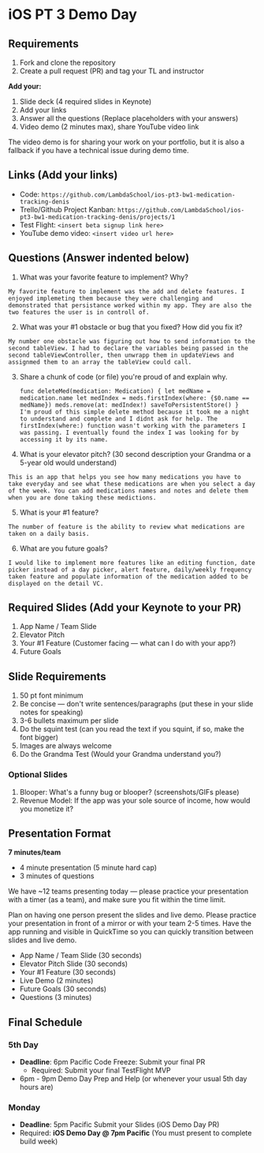 # iOS PT 3 Demo Day

## Requirements

1. Fork and clone the repository
2. Create a pull request (PR) and tag your TL and instructor

**Add your:**

1. Slide deck (4 required slides in Keynote)
2. Add your links
3. Answer all the questions (Replace placeholders with your answers)
4. Video demo (2 minutes max), share YouTube video link

The video demo is for sharing your work on your portfolio, but it is also a fallback if you have a technical issue during demo time.

## Links (Add your links)

* Code: `https://github.com/LambdaSchool/ios-pt3-bw1-medication-tracking-denis`
* Trello/Github Project Kanban: `https://github.com/LambdaSchool/ios-pt3-bw1-medication-tracking-denis/projects/1`
* Test Flight: `<insert beta signup link here>`
* YouTube demo video: `<insert video url here>`

## Questions (Answer indented below)

1. What was your favorite feature to implement? Why?

`My favorite feature to implement was the add and delete features. I enjoyed implemeting them because they were challenging and demonstrated that persistance worked within my app. They are also the two features the user is in controll of.`

2. What was your #1 obstacle or bug that you fixed? How did you fix it?

`My number one obstacle was figuring out how to send information to the second tableView. I had to declare the variables being passed in the second tableViewController, then unwrapp them in updateViews and assignmed them to an array the tableView could call.`
  
3. Share a chunk of code (or file) you're proud of and explain why.

    `func deleteMed(medication: Medication) {
        let medName = medication.name
        let medIndex = meds.firstIndex(where: {$0.name == medName})
        meds.remove(at: medIndex!)
        saveToPersistentStore()
    } 
    `
    `I'm proud of this simple delete method because it took me a night to understand and complete and I didnt ask for help. The firstIndex(where:) function wasn't working with the parameters I was passing. I eventually found the index I was looking for by accessing it by its name. `
  
4. What is your elevator pitch? (30 second description your Grandma or a 5-year old would understand)

`This is an app that helps you see how many medications you have to take everyday and see what these medications are when you select a day of the week. You can add medications names and notes and delete them when you are done taking these medictions.`
  
5. What is your #1 feature?

`The number of feature is the ability to review what medications are taken on a daily basis.`
  
6. What are you future goals?

`I would like to implement more features like an editing function, date picker instead of a day picker, alert feature, daily/weekly frequency taken feature and populate information of the medication added to be displayed on the detail VC.`

## Required Slides (Add your Keynote to your PR)

1. App Name / Team Slide
2. Elevator Pitch
3. Your #1 Feature (Customer facing — what can I do with your app?)
4. Future Goals

## Slide Requirements

1. 50 pt font minimum
2. Be concise — don't write sentences/paragraphs (put these in your slide notes for speaking)
3. 3-6 bullets maximum per slide
4. Do the squint test (can you read the text if you squint, if so, make the font bigger)
6. Images are always welcome
7. Do the Grandma Test (Would your Grandma understand you?)

### Optional Slides

1. Blooper: What's a funny bug or blooper? (screenshots/GIFs please)
2. Revenue Model: If the app was your sole source of income, how would you monetize it?

## Presentation Format

**7 minutes/team**

* 4 minute presentation (5 minute hard cap)
* 3 minutes of questions

We have ~12 teams presenting today — please practice your presentation with a timer (as a team), and make sure you fit within the time limit.

Plan on having one person present the slides and live demo. Please practice your presentation in front of a mirror or with your team 2-5 times. Have the app running and visible in QuickTime so you can quickly transition between slides and live demo.

* App Name / Team Slide (30 seconds)
* Elevator Pitch Slide (30 seconds)
* Your #1 Feature (30 seconds)
* Live Demo (2 minutes)
* Future Goals (30 seconds)
* Questions (3 minutes)

## Final Schedule

### 5th Day

* **Deadline**: 6pm Pacific Code Freeze: Submit your final PR
	* Required: Submit your final TestFlight MVP
* 6pm - 9pm Demo Day Prep and Help (or whenever your usual 5th day hours are)

### Monday

* **Deadline**: 5pm Pacific Submit your Slides (iOS Demo Day PR)
* Required: **iOS Demo Day @ 7pm Pacific** (You must present to complete build week)

